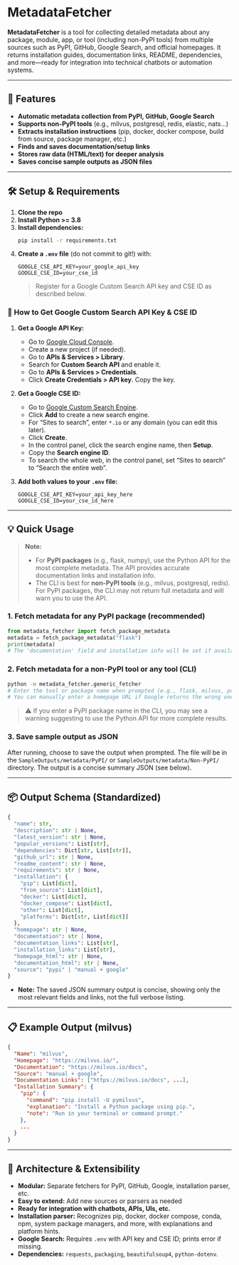 # MetadataFetcher

**MetadataFetcher** is a tool for collecting detailed metadata about any package, module, app, or tool (including non-PyPI tools) from multiple sources such as PyPI, GitHub, Google Search, and official homepages. It returns installation guides, documentation links, README, dependencies, and more—ready for integration into technical chatbots or automation systems.

---

## 🚀 Features
- **Automatic metadata collection from PyPI, GitHub, Google Search**
- **Supports non-PyPI tools** (e.g., milvus, postgresql, redis, elastic, nats...)
- **Extracts installation instructions** (pip, docker, docker compose, build from source, package manager, etc.)
- **Finds and saves documentation/setup links**
- **Stores raw data (HTML/text) for deeper analysis**
- **Saves concise sample outputs as JSON files**

---

## 🛠️ Setup & Requirements
1. **Clone the repo**
2. **Install Python >= 3.8**
3. **Install dependencies:**
   ```bash
   pip install -r requirements.txt
   ```
4. **Create a `.env` file** (do not commit to git!) with:
   ```
   GOOGLE_CSE_API_KEY=your_google_api_key
   GOOGLE_CSE_ID=your_cse_id
   ```
   > Register for a Google Custom Search API key and CSE ID as described below.

### 🔑 How to Get Google Custom Search API Key & CSE ID

1. **Get a Google API Key:**
   - Go to [Google Cloud Console](https://console.cloud.google.com/).
   - Create a new project (if needed).
   - Go to **APIs & Services > Library**.
   - Search for **Custom Search API** and enable it.
   - Go to **APIs & Services > Credentials**.
   - Click **Create Credentials > API key**. Copy the key.

2. **Get a Google CSE ID:**
   - Go to [Google Custom Search Engine](https://cse.google.com/cse/all).
   - Click **Add** to create a new search engine.
   - For “Sites to search”, enter `*.io` or any domain (you can edit this later).
   - Click **Create**.
   - In the control panel, click the search engine name, then **Setup**.
   - Copy the **Search engine ID**.
   - To search the whole web, in the control panel, set “Sites to search” to “Search the entire web”.

3. **Add both values to your `.env` file:**
   ```
   GOOGLE_CSE_API_KEY=your_api_key_here
   GOOGLE_CSE_ID=your_cse_id_here
   ```

---

## 💡 Quick Usage

> **Note:**
> - For **PyPI packages** (e.g., flask, numpy), use the Python API for the most complete metadata. The API provides accurate documentation links and installation info.
> - The CLI is best for **non-PyPI tools** (e.g., milvus, postgresql, redis). For PyPI packages, the CLI may not return full metadata and will warn you to use the API.

### 1. Fetch metadata for any PyPI package (recommended)
```python
from metadata_fetcher import fetch_package_metadata
metadata = fetch_package_metadata("flask")
print(metadata)
# The 'documentation' field and installation info will be set if available in PyPI metadata.
```

### 2. Fetch metadata for a non-PyPI tool or any tool (CLI)
```bash
python -m metadata_fetcher.generic_fetcher
# Enter the tool or package name when prompted (e.g., flask, milvus, postgresql)
# You can manually enter a homepage URL if Google returns the wrong one
```
> ⚠️ If you enter a PyPI package name in the CLI, you may see a warning suggesting to use the Python API for more complete results.

### 3. Save sample output as JSON
After running, choose to save the output when prompted. The file will be in the `SampleOutputs/metadata/PyPI/` or `SampleOutputs/metadata/Non-PyPI/` directory. The output is a concise summary JSON (see below).

---

## 📦 Output Schema (Standardized)
```python
{
  "name": str,
  "description": str | None,
  "latest_version": str | None,
  "popular_versions": List[str],
  "dependencies": Dict[str, List[str]],
  "github_url": str | None,
  "readme_content": str | None,
  "requirements": str | None,
  "installation": {
    "pip": List[dict],
    "from_source": List[dict],
    "docker": List[dict],
    "docker_compose": List[dict],
    "other": List[dict],
    "platforms": Dict[str, List[dict]]
  },
  "homepage": str | None,
  "documentation": str | None,
  "documentation_links": List[str],
  "installation_links": List[str],
  "homepage_html": str | None,
  "documentation_html": str | None,
  "source": "pypi" | "manual + google"
}
```
- **Note:** The saved JSON summary output is concise, showing only the most relevant fields and links, not the full verbose listing.

---

## 📋 Example Output (milvus)
```json
{
  "Name": "milvus",
  "Homepage": "https://milvus.io/",
  "Documentation": "https://milvus.io/docs",
  "Source": "manual + google",
  "Documentation Links": ["https://milvus.io/docs", ...],
  "Installation Summary": {
    "pip": {
      "command": "pip install -U pymilvus",
      "explanation": "Install a Python package using pip.",
      "note": "Run in your terminal or command prompt."
    },
    ...
  }
}
```

---

## 📖 Architecture & Extensibility
- **Modular:** Separate fetchers for PyPI, GitHub, Google, installation parser, etc.
- **Easy to extend:** Add new sources or parsers as needed
- **Ready for integration with chatbots, APIs, UIs, etc.**
- **Installation parser:** Recognizes pip, docker, docker compose, conda, npm, system package managers, and more, with explanations and platform hints.
- **Google Search:** Requires `.env` with API key and CSE ID; prints error if missing.
- **Dependencies:** `requests`, `packaging`, `beautifulsoup4`, `python-dotenv`.